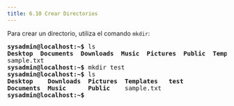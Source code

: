 ```yaml
---
title: 6.10 Crear Directorios
---
```


Para crear un directorio, utiliza el comando `mkdir`:

<pre class="content_terminal"><strong><span class="ansi-green">sysadmin@localhost</span>:<span class="ansi-blue">~</span>$</strong> ls                                         
<strong><span class="ansi-blue">Desktop  Documents  Downloads  Music  Pictures  Public  Templates</span></strong>  
sample.txt
<strong><span class="ansi-green">sysadmin@localhost</span>:<span class="ansi-blue">~</span>$</strong> mkdir test                                 
<strong><span class="ansi-green">sysadmin@localhost</span>:<span class="ansi-blue">~</span>$</strong> ls                                         
<strong><span class="ansi-blue">Desktop    Downloads  Pictures  Templates   test                 
Documents  Music      Public</span></strong>    sample.txt                       
<strong><span class="ansi-green">sysadmin@localhost</span>:<span class="ansi-blue">~</span>$</strong></pre>
